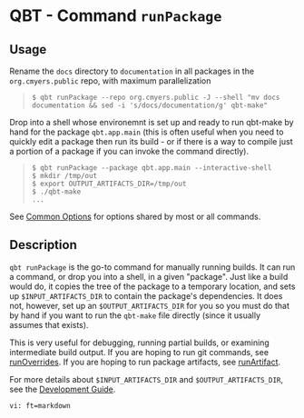 # QBT - Command `runPackage`

## Usage

Rename the `docs` directory to `documentation` in all packages in the `org.cmyers.public` repo, with maximum parallelization

>     $ qbt runPackage --repo org.cmyers.public -J --shell "mv docs documentation && sed -i 's/docs/documentation/g' qbt-make"

Drop into a shell whose environemnt is set up and ready to run qbt-make by hand for the package `qbt.app.main` (this is often useful when you need to quickly edit a package then run its build - or if there is a way to compile just a portion of a package if you can invoke the command directly).

>     $ qbt runPackage --package qbt.app.main --interactive-shell
>     $ mkdir /tmp/out
>     $ export OUTPUT_ARTIFACTS_DIR=/tmp/out
>     $ ./qbt-make
>     ...

See [Common Options](qbt-common-options.html) for options shared by most or all commands.

## Description

`qbt runPackage` is the go-to command for manually running builds.  It can run a command, or drop you into a shell, in a given "package".  Just like a build would do, it copies the tree of the package to a temporary location, and sets up `$INPUT_ARTIFACTS_DIR` to contain the package's dependencies.  It does not, however, set up an `$OUTPUT_ARTIFACTS_DIR` for you so you must do that by hand if you want to run the `qbt-make` file directly (since it usually assumes that exists).

This is very useful for debugging, running partial builds, or examining intermediate build output.  If you are hoping to run git commands, see [runOverrides](qbt-run-overrides.html).  If you are hoping to run package artifacts, see [runArtifact](qbt-run-artifact.html).

For more details about `$INPUT_ARTIFACTS_DIR` and `$OUTPUT_ARTIFACTS_DIR`, see the [Development Guide](development-guide.html).

    vi: ft=markdown
